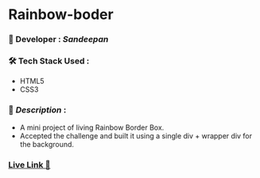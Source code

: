 # Rainbow-boder

### :santa: Developer : _Sandeepan_
### :hammer_and_wrench: Tech Stack Used : 
* HTML5
* CSS3
### :memo: *Description* : 
* A mini project of living Rainbow Border Box.
* Accepted the challenge and built it using a single div + wrapper div for the background.
### **<a href="https://rainbow-boder-sandeepan.vercel.app/" target="_blank">Live Link :rocket:</a>**
